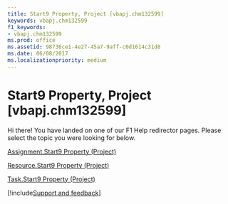 ```yaml
---
title: Start9 Property, Project [vbapj.chm132599]
keywords: vbapj.chm132599
f1_keywords:
- vbapj.chm132599
ms.prod: office
ms.assetid: 98736ce1-4e27-45a7-9aff-c0d1614c31d8
ms.date: 06/08/2017
ms.localizationpriority: medium
---
```



# Start9 Property, Project [vbapj.chm132599]

Hi there! You have landed on one of our F1 Help redirector pages. Please select the topic you were looking for below.

[Assignment.Start9 Property (Project)](https://msdn.microsoft.com/library/c533d79f-e78d-94da-f481-043fb91624dc%28Office.15%29.aspx)

[Resource.Start9 Property (Project)](https://msdn.microsoft.com/library/e9506a15-3b9b-6746-7b40-389640f0ac29%28Office.15%29.aspx)

[Task.Start9 Property (Project)](https://msdn.microsoft.com/library/99be9da1-fae8-e9dc-caf5-c4431863be2b%28Office.15%29.aspx)

[!include[Support and feedback](~/includes/feedback-boilerplate.md)]